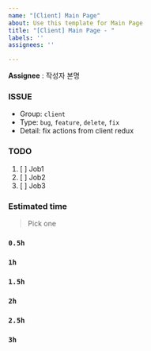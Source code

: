 ```yaml
---
name: "[Client] Main Page"
about: Use this template for Main Page
title: "[Client] Main Page - "
labels: ''
assignees: ''

---
```


**Assignee** : 작성자 본명

 ### ISSUE
 * Group:  `client`
 * Type: `bug`, `feature`, `delete`, `fix`
 * Detail: fix actions from client redux
 
 ### TODO
 1. [ ]  Job1
 2. [ ]  Job2
 3. [ ]  Job3
 
 ### Estimated time
 > Pick one
 ### `0.5h`
 ### `1h`
 ### `1.5h`
 ### `2h`
 ### `2.5h`
 ### `3h`
